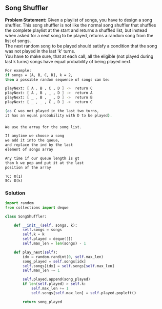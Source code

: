 ## Song Shuffler

**Problem Statement:**
Given a playlist of songs, you have to design a song shuffler.
This song shuffler is not like the normal song shuffler that shuffles the complete playlist at the start and returns a shuffled list, but instead when asked for a next song to be played, returns a random song from the list of songs. \
The next random song to be played should satisfy a condition that the song was not played in the last 'k' turns. \
You have to make sure, that at each call, all the eligible (not played during last k turns) songs have equal probability of being played next.

```bash
For example:
if songs = [A, B, C, D], k = 2,
then a possible random sequence of songs can be:

playNext: [ A , B , C , D ] ->  return C
playNext: [ A , B , _ , D ] ->  return A
playNext: [ _ , B , _ , D ] ->  return B
playNext: [ _ , _ , C , D ] ->  return C

(as C was not played in the last two turns, 
it has an equal probability with D to be played).
```
###
```bash
We use the array for the song list.

If anytime we choose a song
we add it into the queue,
and replace the ind by the last
element of songs array

Any time if our queue length is gt 
than k we pop and put it at the last
position of the array
```
```
TC: O(1)
SC: O(k)
```

### Solution

```python
import random
from collections import deque

class SongShuffler:

    def __init__(self, songs, k):
        self.songs = songs
        self.k = k
        self.played = deque([])
        self.max_len = len(songs) - 1

    def play_next(self):
        idx = random.randint(0, self.max_len)	
        song_played = self.songs[idx]
        self.songs[idx] = self.songs[self.max_len]
        self.max_len -= 1

        self.played.append(song_played)
        if len(self.played) > self.k:
            self.max_len += 1
            self.songs[self.max_len] = self.played.popleft()

        return song_played
```
